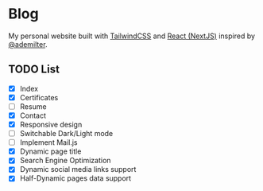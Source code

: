 # Blog

My personal website built with [TailwindCSS](https://tailwindcss.com/) and [React (NextJS)](https://nextjs.org/) inspired by [@ademilter](https://github.com/ademilter).

## TODO List
- [x] Index
- [x] Certificates
- [ ] Resume
- [x] Contact
- [x] Responsive design
- [ ] Switchable Dark/Light mode
- [ ] Implement Mail.js
- [x] Dynamic page title
- [x] Search Engine Optimization
- [x] Dynamic social media links support
- [x] Half-Dynamic pages data support